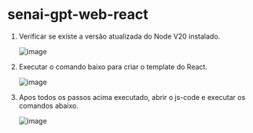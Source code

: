 # senai-gpt-web-react

1. Verificar se existe a versão atualizada do Node V20 instalado.

   ![image](https://github.com/user-attachments/assets/f0857b56-a600-4463-9836-3ee2c7d504e8)

2. Executar o comando baixo para criar o template do React.

   ![image](https://github.com/user-attachments/assets/69c18e72-182d-4b3f-aca6-20e6d7971244)

3. Apos todos os passos acima executado, abrir o js-code e executar os comandos abaixo.

   ![image](https://github.com/user-attachments/assets/f33565f8-6b1e-468f-8065-f05ddb8e59f9)



